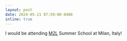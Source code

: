 ```yaml
---
layout: post
date: 2024-05-21 07:59:00-0400
inline: true
---
```

I would be attending [M2L](https://www.m2lschool.org/) Summer School at Milan, Italy!